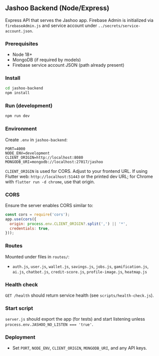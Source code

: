 ## Jashoo Backend (Node/Express)

Express API that serves the Jashoo app. Firebase Admin is initialized via `firebaseAdmin.js` and service account under `../secrets/service-account.json`.

### Prerequisites
- Node 18+
- MongoDB (if required by models)
- Firebase service account JSON (path already present)

### Install
```bash
cd jashoo-backend
npm install
```

### Run (development)
```bash
npm run dev
```

### Environment
Create `.env` in `jashoo-backend`:

```
PORT=4000
NODE_ENV=development
CLIENT_ORIGIN=http://localhost:8080
MONGODB_URI=mongodb://localhost:27017/jashoo
```

`CLIENT_ORIGIN` is used for CORS. Adjust to your frontend URL. If using Flutter web: `http://localhost:51443` or the printed dev URL; for Chrome with `flutter run -d chrome`, use that origin.

### CORS
Ensure the server enables CORS similar to:

```js
const cors = require('cors');
app.use(cors({
  origin: process.env.CLIENT_ORIGIN?.split(',') || '*',
  credentials: true,
}));
```

### Routes
Mounted under files in `routes/`:
- `auth.js`, `user.js`, `wallet.js`, `savings.js`, `jobs.js`, `gamification.js`, `ai.js`, `chatbot.js`, `credit-score.js`, `profile-image.js`, `heatmap.js`

### Health check
`GET /health` should return service health (see `scripts/health-check.js`).

### Start script
`server.js` should export the app (for tests) and start listening unless `process.env.JASHOO_NO_LISTEN === 'true'`.

### Deployment
- Set `PORT`, `NODE_ENV`, `CLIENT_ORIGIN`, `MONGODB_URI`, and any API keys.


